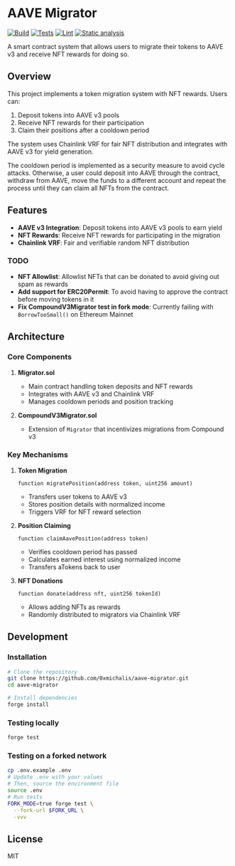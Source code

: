 # AAVE Migrator

[![Build](https://github.com/0xmichalis/aave-migrator/actions/workflows/build.yml/badge.svg)](https://github.com/0xmichalis/aave-migrator/actions/workflows/build.yml) [![Tests](https://github.com/0xmichalis/aave-migrator/actions/workflows/test.yml/badge.svg)](https://github.com/0xmichalis/aave-migrator/actions/workflows/test.yml) [![Lint](https://github.com/0xmichalis/aave-migrator/actions/workflows/lint.yml/badge.svg)](https://github.com/0xmichalis/aave-migrator/actions/workflows/lint.yml) [![Static analysis](https://github.com/0xmichalis/aave-migrator/actions/workflows/analyze.yml/badge.svg)](https://github.com/0xmichalis/aave-migrator/actions/workflows/analyze.yml)

A smart contract system that allows users to migrate their tokens to AAVE v3 and receive NFT rewards for doing so.

## Overview

This project implements a token migration system with NFT rewards. Users can:
1. Deposit tokens into AAVE v3 pools
2. Receive NFT rewards for their participation
3. Claim their positions after a cooldown period

The system uses Chainlink VRF for fair NFT distribution and integrates with AAVE v3 for yield generation. 

The cooldown period is implemented as a security measure to avoid cycle attacks. Otherwise, a user could deposit into AAVE through the contract, withdraw from AAVE, move the funds to a different account and repeat the process until they can claim all NFTs from the contract.

## Features

- **AAVE v3 Integration**: Deposit tokens into AAVE v3 pools to earn yield
- **NFT Rewards**: Receive NFT rewards for participating in the migration
- **Chainlink VRF**: Fair and verifiable random NFT distribution

### TODO

- **NFT Allowlist**: Allowlist NFTs that can be donated to avoid giving out spam as rewards
- **Add support for ERC20Permit**: To avoid having to approve the contract before moving tokens in it
- **Fix CompoundV3Migrator test in fork mode**: Currently failing with `BorrowTooSmall()` on Ethereum Mainnet

## Architecture

### Core Components

1. **Migrator.sol**
   - Main contract handling token deposits and NFT rewards
   - Integrates with AAVE v3 and Chainlink VRF
   - Manages cooldown periods and position tracking

2. **CompoundV3Migrator.sol**
   - Extension of `Migrator` that incentivizes migrations from Compound v3

### Key Mechanisms

1. **Token Migration**
   ```solidity
   function migratePosition(address token, uint256 amount)
   ```
   - Transfers user tokens to AAVE v3
   - Stores position details with normalized income
   - Triggers VRF for NFT reward selection

2. **Position Claiming**
   ```solidity
   function claimAavePosition(address token)
   ```
   - Verifies cooldown period has passed
   - Calculates earned interest using normalized income
   - Transfers aTokens back to user

3. **NFT Donations**
   ```solidity
   function donate(address nft, uint256 tokenId)
   ```
   - Allows adding NFTs as rewards
   - Randomly distributed to migrators via Chainlink VRF

## Development

### Installation

```sh
# Clone the repository
git clone https://github.com/0xmichalis/aave-migrator.git
cd aave-migrator

# Install dependencies
forge install
```

### Testing locally

```sh
forge test
```

### Testing on a forked network

```sh
cp .env.example .env
# Update .env with your values
# Then, source the environment file
source .env
# Run tests
FORK_MODE=true forge test \
  --fork-url $FORK_URL \
  -vvv
```

## License

MIT
